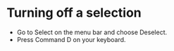 # Turning off a selection

* Go to Select on the menu bar and choose Deselect.&#x20;
* Press Command D on your keyboard.

